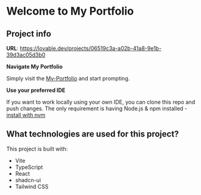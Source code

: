 # Welcome to My Portfolio

## Project info

**URL**: https://lovable.dev/projects/06519c3a-a02b-41a8-9e1b-39d3ac05d3b0

**Navigate My Portfolio**

Simply visit the [My-Portfolio](https://lovable.dev/projects/06519c3a-a02b-41a8-9e1b-39d3ac05d3b0) and start prompting.


**Use your preferred IDE**

If you want to work locally using your own IDE, you can clone this repo and push changes.
The only requirement is having Node.js & npm installed - [install with nvm](https://github.com/nvm-sh/nvm#installing-and-updating)

## What technologies are used for this project?

This project is built with:

- Vite
- TypeScript
- React
- shadcn-ui
- Tailwind CSS

